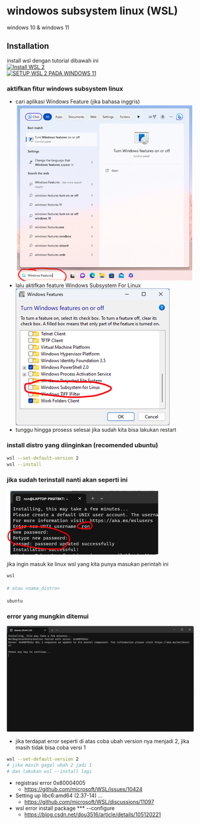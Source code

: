 # windowos subsystem linux (WSL)

windows 10 & windows 11

## Installation
install wsl dengan tutorial dibawah ini \
[![Install WSL 2](https://img.youtube.com/vi/eId6K8d0v6o/0.jpg)](https://youtu.be/eId6K8d0v6o) \
[![SETUP WSL 2 PADA WINDOWS 11](https://img.youtube.com/vi/atu6yiy5Nl0/0.jpg)](https://youtu.be/atu6yiy5Nl0?si=wXIDAslrqt_6R5_C)
 
### aktifkan fitur windows subsystem linux
- cari aplikasi Windows Feature (jika bahasa inggris)
  ![alt text](docs/images/image-4.png)
- lalu aktifkan feature Windows Subsystem For Linux 
  ![alt text](docs/images/image-5.png)
- tunggu hingga prosess selesai jika sudah kita bisa lakukan restart

### install distro yang diinginkan (recomended ubuntu)
```bash
wsl --set-default-version 2
wsl --install
```

### jika sudah terinstall nanti akan seperti ini
![alt text](docs/images/image-7.png)

jika ingin masuk ke linux wsl yang kita punya masukan perintah ini
```bash
wsl

# atau <nama_distro>

ubuntu
```

### error yang mungkin ditemui
![alt text](docs/images/image-6.png)
- jika terdapat error seperti di atas coba ubah version nya menjadi 2, jika masih tidak bisa coba versi 1
```bash
wsl --set-default-version 2 
# jika masih gagal ubah 2 jadi 1
# dan lakukan wsl --install lagi
```

- registrasi error 0x80004005
  - https://github.com/microsoft/WSL/issues/10424
- Setting up libc6:amd64 (2.37-14) ...
  - https://github.com/microsoft/WSL/discussions/11097
- wsl error install package *** --configure
  - https://blog.csdn.net/dou3516/article/details/105120221 